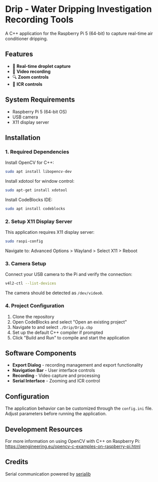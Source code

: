 # Drip - Water Dripping Investigation Recording Tools

A C++ application for the Raspberry Pi 5 (64-bit) to capture real-time air conditioner dripping.

## Features

- 🔄 **Real-time droplet capture** 
- 🎥 **Video recording** 
- 🔍 **Zoom controls** 
- 📡 **ICR controls** 

## System Requirements

- Raspberry Pi 5 (64-bit OS)
- USB camera
- X11 display server

## Installation

### 1. Required Dependencies

Install OpenCV for C++:
```bash
sudo apt install libopencv-dev
```

Install xdotool for window control:
```bash
sudo apt-get install xdotool
```

Install CodeBlocks IDE:
```bash
sudo apt install codeblocks
```

### 2. Setup X11 Display Server

This application requires X11 display server:
```bash
sudo raspi-config
```
Navigate to: Advanced Options > Wayland > Select X11 > Reboot

### 3. Camera Setup

Connect your USB camera to the Pi and verify the connection:
```bash
v4l2-ctl --list-devices
```
The camera should be detected as `/dev/video0`.

### 4. Project Configuration

1. Clone the repository
2. Open CodeBlocks and select "Open an existing project"
3. Navigate to and select `./Drip/Drip.cbp`
4. Set up the default C++ compiler if prompted
5. Click "Build and Run" to compile and start the application

## Software Components

- **Export Dialog** - recording management and export functionality
- **Navigation Bar** - User interface controls
- **Recording** - Video capture and processing
- **Serial Interface** - Zooming and ICR control

## Configuration

The application behavior can be customized through the `config.ini` file. Adjust parameters before running the application.


## Development Resources

For more information on using OpenCV with C++ on Raspberry Pi:
https://qengineering.eu/opencv-c-examples-on-raspberry-pi.html

## Credits

Serial communication powered by [serialib](https://github.com/imabot2/serialib)
